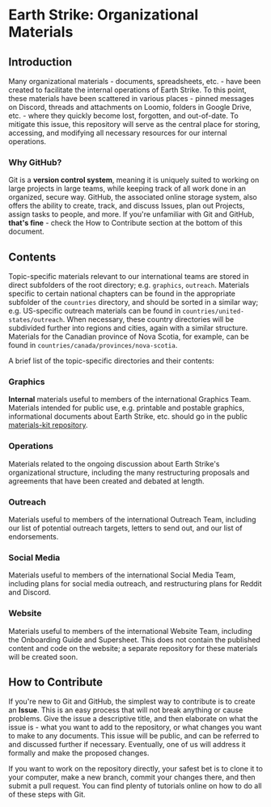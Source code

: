 # Earth Strike: Organizational Materials

## Introduction
Many organizational materials - documents, spreadsheets, etc. - have been created to facilitate the internal operations of Earth Strike. To this point, these materials have been scattered in various places - pinned messages on Discord, threads and attachments on Loomio, folders in Google Drive, etc. - where they quickly become lost, forgotten, and out-of-date.
To mitigate this issue, this repository will serve as the central place for storing, accessing, and modifying all necessary resources for our internal operations.

### Why GitHub?
Git is a **version control system**, meaning it is uniquely suited to working on large projects in large teams, while keeping track of all work done in an organized, secure way. GitHub, the associated online storage system, also offers the ability to create, track, and discuss Issues, plan out Projects, assign tasks to people, and more. If you're unfamiliar with Git and GitHub, **that's fine** - check the How to Contribute section at the bottom of this document.

## Contents
Topic-specific materials relevant to our international teams are stored in direct subfolders of the root directory; e.g. `graphics`, `outreach`.
Materials specific to certain national chapters can be found in the appropriate subfolder of the `countries` directory, and should be sorted in a similar way; e.g. US-specific outreach materials can be found in `countries/united-states/outreach`.
When necessary, these country directories will be subdivided further into regions and cities, again with a similar structure. Materials for the Canadian province of Nova Scotia, for example, can be found in `countries/canada/provinces/nova-scotia`.

A brief list of the topic-specific directories and their contents:

### Graphics
**Internal** materials useful to members of the international Graphics Team. Materials intended for public use, e.g. printable and postable graphics, informational documents about Earth Strike, etc. should go in the public [materials-kit repository](https://github.com/earthstrike/materials-kit).

### Operations
Materials related to the ongoing discussion about Earth Strike's organizational structure, including the many restructuring proposals and agreements that have been created and debated at length.

### Outreach
Materials useful to members of the international Outreach Team, including our list of potential outreach targets, letters to send out, and our list of endorsements.

### Social Media
Materials useful to members of the international Social Media Team, including plans for social media outreach, and restructuring plans for Reddit and Discord.

### Website
Materials useful to members of the international Website Team, including the Onboarding Guide and Supersheet. This does not contain the published content and code on the website; a separate repository for these materials will be created soon.

## How to Contribute

If you're new to Git and GitHub, the simplest way to contribute is to create an **Issue**. This is an easy process that will not break anything or cause problems. Give the issue a descriptive title, and then elaborate on what the issue is - what you want to add to the repository, or what changes you want to make to any documents. This issue will be public, and can be referred to and discussed further if necessary. Eventually, one of us will address it formally and make the proposed changes.

If you want to work on the repository directly, your safest bet is to clone it to your computer, make a new branch, commit your changes there, and then submit a pull request. You can find plenty of tutorials online on how to do all of these steps with Git.